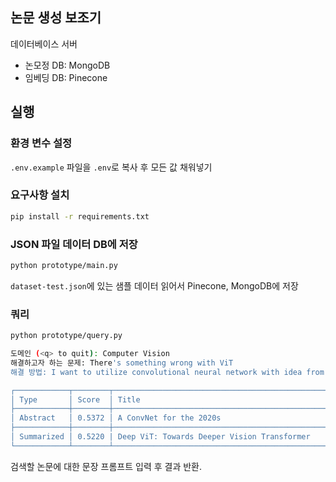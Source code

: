 ## 논문 생성 보조기
데이터베이스 서버
- 논모정 DB: MongoDB
- 임베딩 DB: Pinecone

## 실행
### 환경 변수 설정
`.env.example` 파일을 `.env`로 복사 후 모든 값 채워넣기

### 요구사항 설치
```bash
pip install -r requirements.txt
```

### JSON 파일 데이터 DB에 저장
```bash
python prototype/main.py
```
`dataset-test.json`에 있는 샘플 데이터 읽어서 Pinecone, MongoDB에 저장

### 쿼리
```bash
python prototype/query.py

도메인 (<q> to quit): Computer Vision
해결하고자 하는 문제: There's something wrong with ViT
해결 방법: I want to utilize convolutional neural network with idea from ViT

┌────────────┬────────┬────────────────────────────────────────────────────────┐
│ Type       │ Score  │ Title                                                  │
├────────────┼────────┼────────────────────────────────────────────────────────┤
│ Abstract   │ 0.5372 │ A ConvNet for the 2020s                                │
├────────────┼────────┼────────────────────────────────────────────────────────┤
│ Summarized │ 0.5220 | Deep ViT: Towards Deeper Vision Transformer            │
└────────────┴────────┴────────────────────────────────────────────────────────┘
```
검색할 논문에 대한 문장 프롬프트 입력 후 결과 반환.
